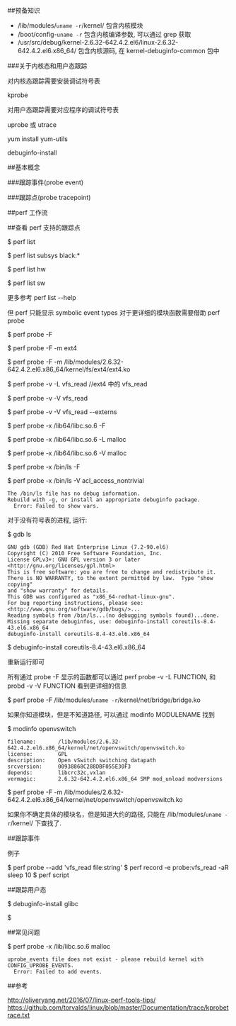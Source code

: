 

##预备知识

* /lib/modules/`uname -r`/kernel/ 包含内核模块
* /boot/config-`uname -r` 包含内核编译参数, 可以通过 grep 获取
* /usr/src/debug/kernel-2.6.32-642.4.2.el6/linux-2.6.32-642.4.2.el6.x86_64/ 包含内核源码, 在 kernel-debuginfo-common 包中

###关于内核态和用户态跟踪

对内核态跟踪需要安装调试符号表

kprobe

对用户态跟踪需要对应程序的调试符号表

uprobe 或 utrace

yum install yum-utils

debuginfo-install


##基本概念

###跟踪事件(probe event)


###跟踪点(probe tracepoint)



##perf 工作流


##查看 perf 支持的跟踪点

$ perf list

$ perf list subsys black:*

$ perf list hw

$ perf list sw

更多参考 perf list --help

但 perf 只能显示 symbolic event types 对于更详细的模块函数需要借助 perf probe

$ perf probe -F

$ perf probe -F -m ext4

$ perf probe -F -m /lib/modules/2.6.32-642.4.2.el6.x86_64/kernel/fs/ext4/ext4.ko

$ perf probe -v -L vfs_read //ext4 中的 vfs_read

$ perf probe -v -V vfs_read

$ perf probe -v -V vfs_read --externs

$ perf probe -x /lib64/libc.so.6 -F

$ perf probe -x /lib64/libc.so.6 -L malloc

$ perf probe -x /lib64/libc.so.6 -V malloc

$ perf probe -x /bin/ls -F

$ perf probe -x /bin/ls -V acl_access_nontrivial

    The /bin/ls file has no debug information.
    Rebuild with -g, or install an appropriate debuginfo package.
      Error: Failed to show vars.

对于没有符号表的进程, 运行:

$ gdb ls

    GNU gdb (GDB) Red Hat Enterprise Linux (7.2-90.el6)
    Copyright (C) 2010 Free Software Foundation, Inc.
    License GPLv3+: GNU GPL version 3 or later <http://gnu.org/licenses/gpl.html>
    This is free software: you are free to change and redistribute it.
    There is NO WARRANTY, to the extent permitted by law.  Type "show copying"
    and "show warranty" for details.
    This GDB was configured as "x86_64-redhat-linux-gnu".
    For bug reporting instructions, please see:
    <http://www.gnu.org/software/gdb/bugs/>...
    Reading symbols from /bin/ls...(no debugging symbols found)...done.
    Missing separate debuginfos, use: debuginfo-install coreutils-8.4-43.el6.x86_64
    debuginfo-install coreutils-8.4-43.el6.x86_64

$ debuginfo-install coreutils-8.4-43.el6.x86_64

重新运行即可


所有通过 probe -F 显示的函数都可以通过 perf probe -v -L FUNCTION, 和
probd -v -V FUNCTION 看到更详细的信息

$ perf probe -F /lib/modules/`uname -r`/kernel/net/bridge/bridge.ko

如果你知道模块，但是不知道路径, 可以通过 modinfo MODULENAME 找到


$ modinfo openvswitch

    filename:       /lib/modules/2.6.32-642.4.2.el6.x86_64/kernel/net/openvswitch/openvswitch.ko
    license:        GPL
    description:    Open vSwitch switching datapath
    srcversion:     00938868C288DBF055E30F3
    depends:        libcrc32c,vxlan
    vermagic:       2.6.32-642.4.2.el6.x86_64 SMP mod_unload modversions

$ perf probe -F -m /lib/modules/2.6.32-642.4.2.el6.x86_64/kernel/net/openvswitch/openvswitch.ko

如果你不确定具体的模块名，但是知道大约的路径, 只能在 /lib/modules/`uname -r`/kernel/ 下查找了.




##跟踪事件

例子

$ perf probe --add 'vfs_read file:string'
$ perf record -e probe:vfs_read -aR sleep 10
$ perf script


##跟踪用户态

$ debuginfo-install glibc

$




##常见问题

$ perf probe -x /lib/libc.so.6 malloc

    uprobe_events file does not exist - please rebuild kernel with CONFIG_UPROBE_EVENTS.
      Error: Failed to add events.


##参考

http://oliveryang.net/2016/07/linux-perf-tools-tips/
https://github.com/torvalds/linux/blob/master/Documentation/trace/kprobetrace.txt

